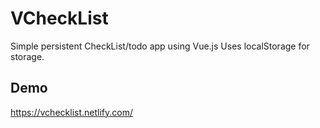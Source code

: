 # VCheckList
Simple persistent CheckList/todo app using Vue.js
Uses localStorage for storage.

## Demo
https://vchecklist.netlify.com/